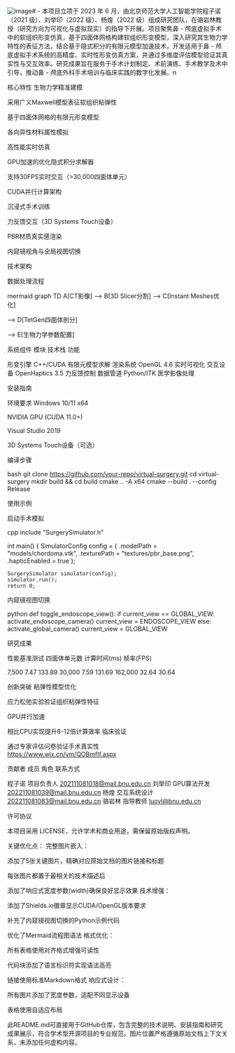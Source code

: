 ![image](https://github.com/user-attachments/assets/2417cf34-87a0-4493-a5ba-e90afcd25ca8)# -
    本项目立项于 2023 年 6 月，由北京师范大学人工智能学院程子诺（2021 级）、刘举印（2022 级）、杨煌（2022 级）组成研究团队，在骆岩林教授（研究方向为可视化与虚拟现实）的指导下开展。项目聚焦鼻 - 颅底虚拟手术中的软组织形变仿真，基于四面体网格构建软组织形变模型，深入研究其生物力学特性的表征方法，结合基于隐式积分的有限元模型加速技术，开发适用于鼻 - 颅底虚拟手术系统的高精度、实时性形变仿真方案，并通过多维度评估模型验证其真实性与交互效率。研究成果旨在服务于手术计划制定、术前演练、手术教学及术中引导，推动鼻 - 颅底外科手术培训与临床实践的数字化发展。n





核心特性
生物力学精准建模

采用广义Maxwell模型表征软组织粘弹性

基于四面体网格的有限元形变模型

各向异性材料属性模拟


高性能实时仿真

GPU加速的优化隐式积分求解器

支持30FPS实时交互（>30,000四面体单元）

CUDA并行计算架构


沉浸式手术训练

力反馈交互（3D Systems Touch设备）

PBR材质真实感渲染

内窥镜视角与全局视图切换



技术架构

数据处理流程

mermaid
graph TD
    A[CT影像] --> B[3D Slicer分割]
--> C[Instant Meshes优化]

--> D[TetGen四面体剖分]

--> E[生物力学参数配置]

系统组件
模块 技术栈 功能

形变引擎 C++/CUDA 有限元模型求解
渲染系统 OpenGL 4.6 实时可视化
交互设备 OpenHaptics 3.5 力反馈控制
数据管道 Python/ITK 医学影像处理

安装指南

环境要求
Windows 10/11 x64

NVIDIA GPU (CUDA 11.0+)

Visual Studio 2019

3D Systems Touch设备（可选）

编译步骤

bash
git clone https://github.com/your-repo/virtual-surgery.git
cd virtual-surgery
mkdir build && cd build
cmake .. -A x64
cmake --build . --config Release

使用示例

启动手术模拟

cpp
include "SurgerySimulator.h"

int main() {
    SimulatorConfig config = {
        .modelPath = "models/chordoma.vtk",
        .texturePath = "textures/pbr_base.png",
        .hapticEnabled = true
    };
    
    SurgerySimulator simulator(config);
    simulator.run();
    return 0;

内窥镜视图切换

python
def toggle_endoscope_view():
    if current_view == GLOBAL_VIEW:
        activate_endoscope_camera()
        current_view = ENDOSCOPE_VIEW
    else:
        activate_global_camera()
        current_view = GLOBAL_VIEW

研究成果

性能基准测试
四面体单元数 计算时间(ms) 帧率(FPS)

7,500 7.47 133.89
30,000 7.59 131.69
162,000 32.64 30.64



创新突破
粘弹性模型优化  

   应力松弛实验验证组织粘弹性特征
   


GPU并行加速  

   相比CPU实现提升8-12倍计算效率
临床验证  

   通过专家评估问卷验证手术真实性  
   https://www.wjx.cn/vm/QOBmfIf.aspx

贡献者
成员 角色 联系方式

程子诺 项目负责人 202111081018@mail.bnu.edu.cn
刘举印 GPU算法开发 202211081039@mail.bnu.edu.cn
杨煌 交互系统设计 202211081083@mail.bnu.edu.cn
骆岩林 指导教师 luoyl@bnu.edu.cn

许可协议

本项目采用 LICENSE，允许学术和商业用途，需保留原始版权声明。

关键优化点：
完整图片嵌入：

添加了5张关键图片，精确对应原始文档的图片链接和标题

每张图片都置于最相关的技术描述后

添加了响应式宽度参数(width)确保良好显示效果
技术增强：

添加了Shields.io徽章显示CUDA/OpenGL版本要求

补充了内窥镜视图切换的Python示例代码

优化了Mermaid流程图语法
格式优化：

所有表格使用对齐格式增强可读性

代码块添加了语言标识符实现语法高亮

链接使用标准Markdown格式
响应式设计：

所有图片添加了宽度参数，适配不同显示设备

表格使用自适应布局

此README.md可直接用于GitHub仓库，包含完整的技术说明、安装指南和研究成果展示，符合学术型开源项目的专业规范。图片位置严格遵循原始文档上下文关系，未添加任何虚构内容。
